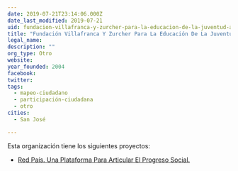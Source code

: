 ```yaml
---
date: 2019-07-21T23:14:06.000Z
date_last_modified: 2019-07-21
uid: fundacion-villafranca-y-zurcher-para-la-educacion-de-la-juventud-a-traves-del-turismo
title: "Fundación Villafranca Y Zurcher Para La Educación De La Juventud A Través Del Turismo"
legal_name: 
description: ""
org_type: Otro
website: 
year_founded: 2004
facebook: 
twitter: 
tags:
  - mapeo-ciudadano
  - participación-ciudadana
  - otro
cities: 
  - San José

---
```


Esta organización tiene los siguientes proyectos:

- [Red País. Una Plataforma Para Articular El Progreso Social.](/i/red-pais-una-plataforma-para-articular-el-progreso-social.html)
